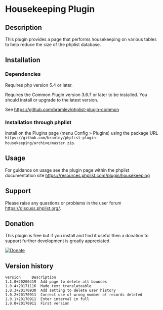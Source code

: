 # Housekeeping Plugin #

## Description ##

This plugin provides a page that performs housekeeping on various tables to help reduce the size of the phplist database.

## Installation ##

### Dependencies ###

Requires php version 5.4 or later.

Requires the Common Plugin version 3.6.7 or later to be installed. You should install or upgrade to the latest version.

See <https://github.com/bramley/phplist-plugin-common>

### Installation through phplist ###

Install on the Plugins page (menu Config > Plugins) using the package URL `https://github.com/bramley/phplist-plugin-housekeeping/archive/master.zip`.

## Usage ##

For guidance on usage see the plugin page within the phplist documentation site <https://resources.phplist.com/plugin/housekeeping>

## Support ##

Please raise any questions or problems in the user forum <https://discuss.phplist.org/>.

## Donation ##

This plugin is free but if you install and find it useful then a donation to support further development is greatly appreciated.

[![Donate](https://www.paypalobjects.com/en_US/i/btn/btn_donate_LG.gif)](https://www.paypal.com/cgi-bin/webscr?cmd=_s-xclick&hosted_button_id=W5GLX53WDM7T4)

## Version history ##

    version     Description
    1.1.0+20200419  Add page to delete all bounces
    1.0.4+20171116  Made text translateable
    1.0.3+20170930  Add setting to delete user history
    1.0.2+20170911  Correct use of wrong number of records deleted
    1.0.1+20170911  Enter interval in full
    1.0.0+20170911  First version
